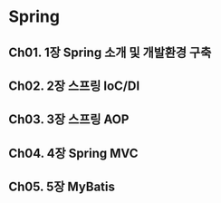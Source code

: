 # Spring
## Ch01. 1장 Spring 소개 및 개발환경 구축
## Ch02. 2장 스프링 IoC/DI
## Ch03. 3장 스프링 AOP
## Ch04. 4장 Spring MVC
## Ch05. 5장 MyBatis
